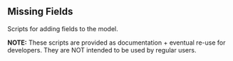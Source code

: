 ## Missing Fields

Scripts for adding fields to the model.

**NOTE:** These scripts are provided as documentation + eventual re-use for developers. They are NOT intended to be used by regular users.
